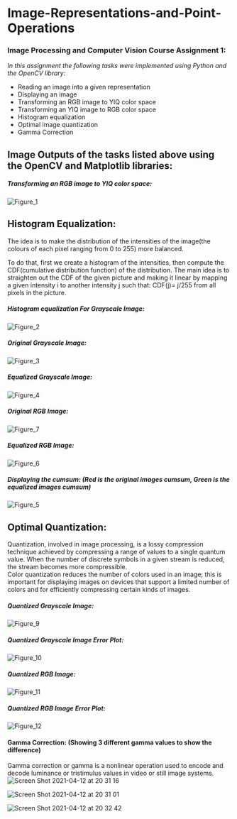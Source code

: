 # Image-Representations-and-Point-Operations  
  
  
### Image Processing and Computer Vision Course Assignment 1:


*In this assignment the following tasks were implemented using Python and the OpenCV library:*
- Reading an image into a given representation
- Displaying an image
- Transforming an RGB image to YIQ color space
- Transforming an YIQ image to RGB color space
- Histogram equalization
- Optimal image quantization
- Gamma Correction


## Image Outputs of the tasks listed above using the OpenCV and Matplotlib libraries:

##### Transforming an RGB image to YIQ color space:  
  
![Figure_1](https://user-images.githubusercontent.com/57404551/114478347-b2e4ad80-9c06-11eb-98a3-7c162e79de01.png)
  
  
## Histogram Equalization:  
The idea is to make the distribution of the intensities of the image(the colours of each pixel ranging from 0 to 255) more balanced.

To do that, first we create a histogram of the intensities, then compute the CDF(cumulative distribution function) of the distribution. 
The main idea is to straighten out the CDF of the given picture and making it linear by mapping a given intensity i to another intensity j such that: CDF(j)= j/255 from all pixels in the picture.  
  
  
##### Histogram equalization For Grayscale Image:
  
![Figure_2](https://user-images.githubusercontent.com/57404551/114478423-dd366b00-9c06-11eb-81ef-676292d952f5.png)

##### Original Grayscale Image:  
![Figure_3](https://user-images.githubusercontent.com/57404551/114478449-ecb5b400-9c06-11eb-8f18-72a1fb8f5588.png)

##### Equalized Grayscale Image:  
![Figure_4](https://user-images.githubusercontent.com/57404551/114478481-048d3800-9c07-11eb-8696-a322245a87a1.png)

##### Original RGB Image:  
![Figure_7](https://user-images.githubusercontent.com/57404551/114478513-140c8100-9c07-11eb-87d5-d1427639ba77.png)

##### Equalized RGB Image:  
![Figure_6](https://user-images.githubusercontent.com/57404551/114478532-1ec71600-9c07-11eb-9fef-0d2378d43d1a.png)

##### Displaying the cumsum: (Red is the original images cumsum, Green is the equalized images cumsum)  
![Figure_5](https://user-images.githubusercontent.com/57404551/114478616-52a23b80-9c07-11eb-8c41-8abc06bae0e6.png)  

## Optimal Quantization:  
Quantization, involved in image processing, is a lossy compression technique achieved by compressing a range of values to a single quantum value. When the number of discrete symbols in a given stream is reduced, the stream becomes more compressible.  
Color quantization reduces the number of colors used in an image; this is important for displaying images on devices that support a limited number of colors and for efficiently compressing certain kinds of images.  

##### Quantized Grayscale Image:  
![Figure_9](https://user-images.githubusercontent.com/57404551/114478864-e96ef800-9c07-11eb-9104-755ad33b5c73.png)

##### Quantized Grayscale Image Error Plot:  
![Figure_10](https://user-images.githubusercontent.com/57404551/114478951-1ae7c380-9c08-11eb-8769-a9548c689641.png)

##### Quantized RGB Image:  
![Figure_11](https://user-images.githubusercontent.com/57404551/114478989-2e932a00-9c08-11eb-9f20-ed99d89be10a.png)

##### Quantized RGB Image Error Plot:  
![Figure_12](https://user-images.githubusercontent.com/57404551/114479006-34890b00-9c08-11eb-8951-d0f11026bd94.png)


#### Gamma Correction: (Showing 3 different gamma values to show the difference)  
Gamma correction or gamma is a nonlinear operation used to encode and decode luminance or tristimulus values in video or still image systems.
![Screen Shot 2021-04-12 at 20 31 16](https://user-images.githubusercontent.com/57404551/114479277-e6283c00-9c08-11eb-985e-2828a5b20cad.png)  
  
    
    
![Screen Shot 2021-04-12 at 20 31 01](https://user-images.githubusercontent.com/57404551/114479288-f04a3a80-9c08-11eb-9c67-837d0c98b5ef.png)  
  
    
    
![Screen Shot 2021-04-12 at 20 32 42](https://user-images.githubusercontent.com/57404551/114479308-fa6c3900-9c08-11eb-9a9a-f38841f60dd9.png)






  



